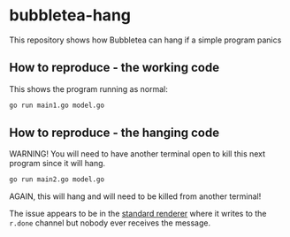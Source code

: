 # bubbletea-hang

This repository shows how Bubbletea can hang if a simple program panics

## How to reproduce - the working code

This shows the program running as normal:

```sh
go run main1.go model.go
```

## How to reproduce - the hanging code

WARNING! You will need to have another terminal open to kill this next program since it will hang.

```sh
go run main2.go model.go
```

AGAIN, this will hang and will need to be killed from another terminal!

The issue appears to be in
the [standard renderer](https://github.com/charmbracelet/bubbletea/blob/8f3464a75600e991bbce22229d6e5b99975416f0/standard_renderer.go#L121)
where it writes to the `r.done` channel but nobody ever receives the message.

